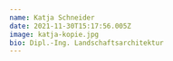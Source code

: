```yaml
---
name: Katja Schneider
date: 2021-11-30T15:17:56.005Z
image: katja-kopie.jpg
bio: Dipl.-Ing. Landschaftsarchitektur
---
```

